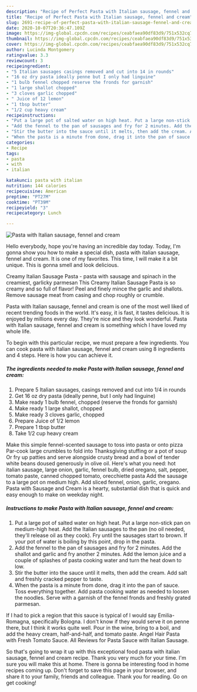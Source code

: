 ```yaml
---
description: "Recipe of Perfect Pasta with Italian sausage, fennel and cream"
title: "Recipe of Perfect Pasta with Italian sausage, fennel and cream"
slug: 2691-recipe-of-perfect-pasta-with-italian-sausage-fennel-and-cream
date: 2020-10-07T20:36:47.109Z
image: https://img-global.cpcdn.com/recipes/ceabfaea90df83d9/751x532cq70/pasta-with-italian-sausage-fennel-and-cream-recipe-main-photo.jpg
thumbnail: https://img-global.cpcdn.com/recipes/ceabfaea90df83d9/751x532cq70/pasta-with-italian-sausage-fennel-and-cream-recipe-main-photo.jpg
cover: https://img-global.cpcdn.com/recipes/ceabfaea90df83d9/751x532cq70/pasta-with-italian-sausage-fennel-and-cream-recipe-main-photo.jpg
author: Lucinda Montgomery
ratingvalue: 3.3
reviewcount: 3
recipeingredient:
- "5 Italian sausages casings removed and cut into 14 in rounds"
- "16 oz dry pasta ideally penne but I only had linguine"
- "1 bulb fennel chopped reserve the fronds for garnish"
- "1 large shallot chopped"
- "3 cloves garlic chopped"
- " Juice of 12 lemon"
- "1 tbsp butter"
- "1/2 cup heavy cream"
recipeinstructions:
- "Put a large pot of salted water on high heat. Put a large non-stick pan on medium-high heat. Add the Italian sausages to the pan (no oil needed, they&#39;ll release oil as they cook). Fry until the sausages start to brown. If your pot of water is boiling by this point, drop in the pasta."
- "Add the fennel to the pan of sausages and fry for 2 minutes. Add the shallot and garlic and fry another 2 minutes. Add the lemon juice and a couple of splashes of pasta cooking water and turn the heat down to low."
- "Stir the butter into the sauce until it melts, then add the cream. Add salt and freshly cracked pepper to taste."
- "When the pasta is a minute from done, drag it into the pan of sauce. Toss everything together. Add pasta cooking water as needed to loosen the noodles. Serve with a garnish of the fennel fronds and freshly grated parmesan."
categories:
- Recipe
tags:
- pasta
- with
- italian

katakunci: pasta with italian 
nutrition: 144 calories
recipecuisine: American
preptime: "PT27M"
cooktime: "PT39M"
recipeyield: "3"
recipecategory: Lunch

---
```



![Pasta with Italian sausage, fennel and cream](https://img-global.cpcdn.com/recipes/ceabfaea90df83d9/751x532cq70/pasta-with-italian-sausage-fennel-and-cream-recipe-main-photo.jpg)

Hello everybody, hope you're having an incredible day today. Today, I'm gonna show you how to make a special dish, pasta with italian sausage, fennel and cream. It is one of my favorites. This time, I will make it a bit unique. This is gonna smell and look delicious.

Creamy Italian Sausage Pasta - pasta with sausage and spinach in the creamiest, garlicky parmesan This Creamy Italian Sausage Pasta is so creamy and so full of flavor! Peel and finely mince the garlic and shallots. Remove sausage meat from casing and chop roughly or crumble.

Pasta with Italian sausage, fennel and cream is one of the most well liked of recent trending foods in the world. It's easy, it is fast, it tastes delicious. It is enjoyed by millions every day. They're nice and they look wonderful. Pasta with Italian sausage, fennel and cream is something which I have loved my whole life.


To begin with this particular recipe, we must prepare a few ingredients. You can cook pasta with italian sausage, fennel and cream using 8 ingredients and 4 steps. Here is how you can achieve it.

<!--inarticleads1-->

##### The ingredients needed to make Pasta with Italian sausage, fennel and cream:

1. Prepare 5 Italian sausages, casings removed and cut into 1/4 in rounds
1. Get 16 oz dry pasta (ideally penne, but I only had linguine)
1. Make ready 1 bulb fennel, chopped (reserve the fronds for garnish)
1. Make ready 1 large shallot, chopped
1. Make ready 3 cloves garlic, chopped
1. Prepare  Juice of 1/2 lemon
1. Prepare 1 tbsp butter
1. Take 1/2 cup heavy cream


Make this simple fennel-scented sausage to toss into pasta or onto pizza Par-cook large crumbles to fold into Thanksgiving stuffing or a pot of soup Or fry up patties and serve alongside crusty bread and a bowl of tender white beans doused generously in olive oil. Here&#39;s what you need: hot italian sausage, large onion, garlic, fennel bulb, dried oregano, salt, pepper, tomato paste, canned chopped tomato, orecchiette pasta Add the sausage to a large pot on medium high. Add sliced fennel, onion, garlic, oregano. Pasta with Sausage and Cream is a hearty, substantial dish that is quick and easy enough to make on weekday night. 

<!--inarticleads2-->

##### Instructions to make Pasta with Italian sausage, fennel and cream:

1. Put a large pot of salted water on high heat. Put a large non-stick pan on medium-high heat. Add the Italian sausages to the pan (no oil needed, they&#39;ll release oil as they cook). Fry until the sausages start to brown. If your pot of water is boiling by this point, drop in the pasta.
1. Add the fennel to the pan of sausages and fry for 2 minutes. Add the shallot and garlic and fry another 2 minutes. Add the lemon juice and a couple of splashes of pasta cooking water and turn the heat down to low.
1. Stir the butter into the sauce until it melts, then add the cream. Add salt and freshly cracked pepper to taste.
1. When the pasta is a minute from done, drag it into the pan of sauce. Toss everything together. Add pasta cooking water as needed to loosen the noodles. Serve with a garnish of the fennel fronds and freshly grated parmesan.


If I had to pick a region that this sauce is typical of I would say Emilia-Romagna, specifically Bologna. I don&#39;t know if they would serve it on penne there, but I think it works quite well. Pour in the wine, bring to a boil, and add the heavy cream, half-and-half, and tomato paste. Angel Hair Pasta with Fresh Tomato Sauce. All Reviews for Pasta Sauce with Italian Sausage. 

So that's going to wrap it up with this exceptional food pasta with italian sausage, fennel and cream recipe. Thank you very much for your time. I'm sure you will make this at home. There is gonna be interesting food in home recipes coming up. Don't forget to save this page in your browser, and share it to your family, friends and colleague. Thank you for reading. Go on get cooking!
